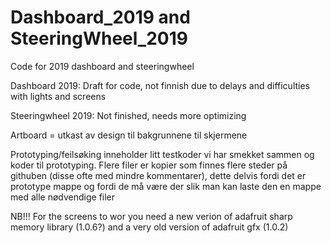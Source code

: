 # Dashboard_2019 and SteeringWheel_2019

Code for 2019 dashboard and steeringwheel

Dashboard 2019: Draft for code, not finnish due to delays and difficulties with lights and screens

Steeringwheel 2019: Not finished, needs more optimizing

Artboard = utkast av design til bakgrunnene til skjermene

Prototyping/feilsøking inneholder litt testkoder vi har smekket sammen og koder til prototyping. Flere filer er kopier som finnes flere steder på githuben (disse ofte med mindre kommentarer), dette delvis fordi det er prototype mappe og fordi de må være der slik man kan laste den en mappe med alle nødvendige filer


NB!!! For the screens to wor you need a new verion of adafruit sharp memory library (1.0.6?) and a very old version of adafruit gfx (1.0.2)
